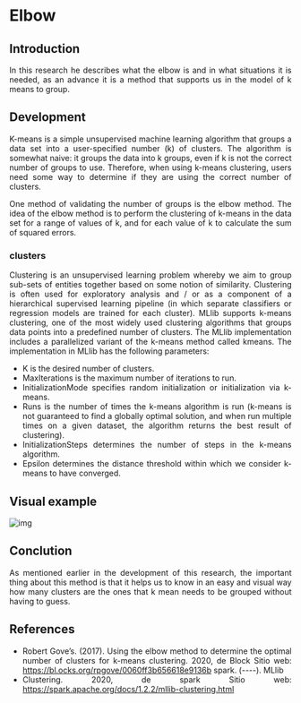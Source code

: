 <div align="justify">

# Elbow
## Introduction
In this research he describes what the elbow is and in what situations it is needed, as an advance it is a method that supports us in the model of k means to group.
## Development
K-means is a simple unsupervised machine learning algorithm that groups a data set into a user-specified number (k) of clusters. The algorithm is somewhat naive: it groups the data into k groups, even if k is not the correct number of groups to use. Therefore, when using k-means clustering, users need some way to determine if they are using the correct number of clusters.

One method of validating the number of groups is the elbow method. The idea of the elbow method is to perform the clustering of k-means in the data set for a range of values of k, and for each value of k to calculate the sum of squared errors.
### clusters
Clustering is an unsupervised learning problem whereby we aim to group sub-sets of entities together based on some notion of similarity. Clustering is often used for exploratory analysis and / or as a component of a hierarchical supervised learning pipeline (in which separate classifiers or regression models are trained for each cluster).
MLlib supports k-means clustering, one of the most widely used clustering algorithms that groups data points into a predefined number of clusters. The MLlib implementation includes a parallelized variant of the k-means method called kmeans. The implementation in MLlib has the following parameters:
- K is the desired number of clusters.
- MaxIterations is the maximum number of iterations to run.
- InitializationMode specifies random initialization or initialization via k-means.
- Runs is the number of times the k-means algorithm is run (k-means is not guaranteed to find a globally optimal solution, and when run multiple times on a given dataset, the algorithm returns the best result of clustering).
- InitializationSteps determines the number of steps in the k-means algorithm.
- Epsilon determines the distance threshold within which we consider k-means to have converged.
## Visual example
![img](https://drive.google.com/uc?export=view&id=1utR82L-pJXbb6NTdQOAiqYtYwXlDvQ1F)
## Conclution
As mentioned earlier in the development of this research, the important thing about this method is that it helps us to know in an easy and visual way how many clusters are the ones that k mean needs to be grouped without having to guess.
## References
- Robert Gove’s. (2017). Using the elbow method to determine the optimal number of clusters for k-means clustering. 2020, de Block Sitio web: https://bl.ocks.org/rpgove/0060ff3b656618e9136b
spark. (----). MLlib 
- Clustering. 2020, de spark Sitio web: https://spark.apache.org/docs/1.2.2/mllib-clustering.html
